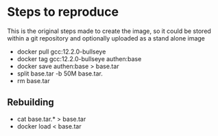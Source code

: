 # Steps to reproduce

This is the original steps made to create the image, so it could be stored
within a git repository and optionally uploaded as a stand alone image

* docker pull gcc:12.2.0-bullseye
* docker tag gcc:12.2.0-bullseye authen:base
* docker save authen:base > base.tar 
* split base.tar -b 50M base.tar.
* rm base.tar

## Rebuilding
* cat base.tar.* > base.tar
* docker load < base.tar
